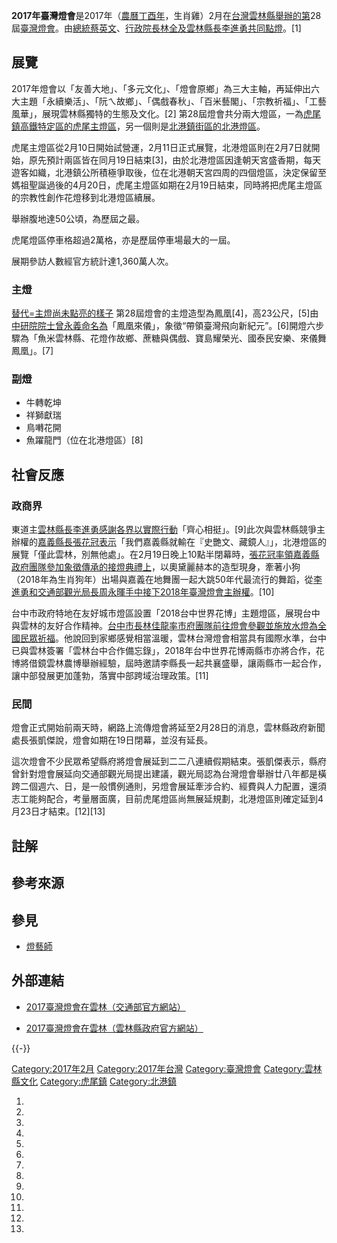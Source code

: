 **2017年臺灣燈會**是2017年（[農曆丁酉年](../Page/農曆.md "wikilink")，生肖雞）2月在[台灣](https://zh.wikipedia.org/wiki/台灣 "wikilink")[雲林縣舉辦的第](https://zh.wikipedia.org/wiki/雲林縣 "wikilink")28屆[臺灣燈會](https://zh.wikipedia.org/wiki/臺灣燈會 "wikilink")。由[總統](../Page/中華民國總統.md "wikilink")[蔡英文](../Page/蔡英文.md "wikilink")、[行政院長](https://zh.wikipedia.org/wiki/行政院長 "wikilink")[林全及](../Page/林全.md "wikilink")[雲林縣長](https://zh.wikipedia.org/wiki/雲林縣長 "wikilink")[李進勇共同點燈](../Page/李進勇.md "wikilink")。\[1\]

## 展覽

2017年燈會以「友善大地」、「多元文化」、「燈會原鄉」為三大主軸，再延伸出六大主題「永續樂活」、「阮ㄟ故鄉」、「偶戲春秋」、「百米藝閣」、「宗教祈福」、「工藝風華」，展現雲林縣獨特的生態及文化。\[2\]
第28屆燈會共分兩大燈區，一為[虎尾鎮高鐵特定區的虎尾主燈區](../Page/虎尾鎮.md "wikilink")，另一個則是[北港鎮街區的北港燈區](https://zh.wikipedia.org/wiki/北港鎮_\(臺灣\) "wikilink")。

虎尾主燈區從2月10日開始試營運，2月11日正式展覽，北港燈區則在2月7日就開始，原先預計兩區皆在同月19日結束\[3\]，由於北港燈區因逢朝天宮盛香期，每天遊客如織，北港鎮公所積極爭取後，位在北港朝天宮四周的四個燈區，決定保留至媽祖聖誕過後的4月20日，虎尾主燈區如期在2月19日結束，同時將把虎尾主燈區的宗教性創作花燈移到北港燈區續展。

舉辦腹地達50公頃，為歷屆之最。

虎尾燈區停車格超過2萬格，亦是歷屆停車場最大的一屆。

展期參訪人數經官方統計達1,360萬人次。

### 主燈

[替代=主燈尚未點亮的樣子](https://zh.wikipedia.org/wiki/File:2017臺灣燈會主燈鳳凰來儀_2017_TLF_Main_Lantern_Fenghuang_Lai_Yi_05.jpg "fig:替代=主燈尚未點亮的樣子")
第28屆燈會的主燈造型為鳳凰\[4\]，高23公尺，\[5\]由[中研院院士曾永義命名為](https://zh.wikipedia.org/wiki/中央研究院 "wikilink")「鳳凰來儀」，象徵“帶領臺灣飛向新紀元”。\[6\]開燈六步驟為「魚米雲林縣、花燈作故鄉、蔗糖與偶戲、寶島耀榮光、國泰民安樂、來儀舞鳳凰」。\[7\]

### 副燈

  - 牛轉乾坤
  - 祥獅獻瑞
  - 鳥囀花開
  - 魚躍龍門（位在北港燈區）\[8\]

## 社會反應

### 政商界

東道主[雲林縣長](https://zh.wikipedia.org/wiki/雲林縣長 "wikilink")[李進勇感謝各界以實際行動](../Page/李進勇.md "wikilink")「齊心相挺」。\[9\]此次與雲林縣競爭主辦權的[嘉義縣長](https://zh.wikipedia.org/wiki/嘉義縣長 "wikilink")[張花冠表示](../Page/張花冠.md "wikilink")「我們嘉義縣就輸在『史艷文、藏鏡人』」，北港燈區的展覽「僅此雲林，別無他處」。在2月19日晚上10點半閉幕時，[張花冠率領嘉義縣政府團隊參加象徵傳承的接燈典禮上](../Page/張花冠.md "wikilink")，以奧黛麗赫本的造型現身，牽著小狗（2018年為生肖狗年）出場與嘉義在地舞團一起大跳50年代最流行的舞蹈，從[李進勇和](../Page/李進勇.md "wikilink")[交通部](../Page/交通部.md "wikilink")[觀光局長](https://zh.wikipedia.org/wiki/交通部觀光局 "wikilink")[周永暉手中接下](../Page/周永暉.md "wikilink")[2018年臺灣燈會主辦權](https://zh.wikipedia.org/wiki/2018年臺灣燈會 "wikilink")。\[10\]

台中市政府特地在友好城市燈區設置「2018台中世界花博」主題燈區，展現台中與雲林的友好合作精神。[台中市長](https://zh.wikipedia.org/wiki/台中市長 "wikilink")[林佳龍率市府團隊前往燈會參觀並施放水燈為全國民眾祈福](../Page/林佳龍.md "wikilink")。他說回到家鄉感覺相當溫暖，雲林台灣燈會相當具有國際水準，台中已與雲林簽署「雲林台中合作備忘錄」，2018年台中世界花博兩縣市亦將合作，花博將借鏡雲林農博舉辦經驗，屆時邀請李縣長一起共襄盛舉，讓兩縣市一起合作，讓中部發展更加蓬勃，落實中部跨域治理政策。\[11\]

### 民間

燈會正式開始前兩天時，網路上流傳燈會將延至2月28日的消息，雲林縣政府新聞處長張凱傑說，燈會如期在19日閉幕，並沒有延長。

這次燈會不少民眾希望縣府將燈會展延到二二八連續假期結束。張凱傑表示，縣府曾針對燈會展延向交通部觀光局提出建議，觀光局認為台灣燈會舉辦廿八年都是橫跨二個週六、日，是一般慣例通則，另燈會展延牽涉合約、經費與人力配置，還須志工能夠配合，考量層面廣，目前虎尾燈區尚無展延規劃，北港燈區則確定延到4月23日才結束。\[12\]\[13\]

## 註解

## 參考來源

<references group="參"/>

## 參見

  - [燈藝師](https://zh.wikipedia.org/wiki/燈藝師 "wikilink")

## 外部連結

  - [2017臺灣燈會在雲林（交通部官方網站）](http://taiwan.net.tw/2017TaiwanLantern/TW)

  - [2017臺灣燈會在雲林（雲林縣政府官方網站）](https://web.archive.org/web/20170211105607/http://2017taiwanlantern.net/)

{{-}}

[Category:2017年2月](https://zh.wikipedia.org/wiki/Category:2017年2月 "wikilink")
[Category:2017年台灣](https://zh.wikipedia.org/wiki/Category:2017年台灣 "wikilink")
[Category:臺灣燈會](https://zh.wikipedia.org/wiki/Category:臺灣燈會 "wikilink")
[Category:雲林縣文化](https://zh.wikipedia.org/wiki/Category:雲林縣文化 "wikilink")
[Category:虎尾鎮](https://zh.wikipedia.org/wiki/Category:虎尾鎮 "wikilink")
[Category:北港鎮](https://zh.wikipedia.org/wiki/Category:北港鎮 "wikilink")

1.

2.

3.

4.

5.
6.

7.

8.
9.
10.

11.

12.

13.